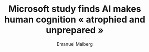 ---
layout: post
title: "Microsoft study finds AI makes human cognition « atrophied and unprepared »"
link: https://www.404media.co/microsoft-study-finds-ai-makes-human-cognition-atrophied-and-unprepared-3/
author: "Emanuel Maiberg"
published_date: "10/02/2025"
description: "Researchers find that the more people use AI at their job, the less critical thinking they use."
language: "en"
categories: "Liens"
tags: "ia"
og-tags: "ia"
permalink: /:categories/:year/:month/:day/:title/
---